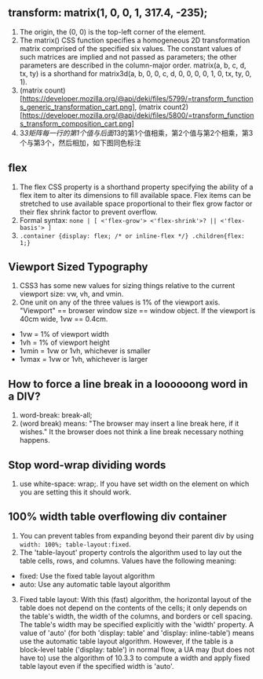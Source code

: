 ## transform: matrix(1, 0, 0, 1, 317.4, -235);
1. The origin, the (0, 0) is the top-left corner of the element.
2. The matrix() CSS function specifies a homogeneous 2D transformation matrix comprised of the specified six values. The constant values of such matrices are implied and not passed as parameters; the other parameters are described in the column-major order. matrix(a, b, c, d, tx, ty) is a shorthand for matrix3d(a, b, 0, 0, c, d, 0, 0, 0, 0, 1, 0, tx, ty, 0, 1).
3. (matrix count)[https://developer.mozilla.org/@api/deki/files/5799/=transform_functions_generic_transformation_cart.png], (matrix count2)[https://developer.mozilla.org/@api/deki/files/5800/=transform_functions_transform_composition_cart.png]
4. 3*3矩阵每一行的第1个值与后面1*3的第1个值相乘，第2个值与第2个相乘，第3个与第3个，然后相加，如下图同色标注

## flex
1. The flex CSS property is a shorthand property specifying the ability of a flex item to alter its dimensions to fill available space. Flex items can be stretched to use available space proportional to their flex grow factor or their flex shrink factor to prevent overflow.
2. Formal syntax: `none | [ <'flex-grow'> <'flex-shrink'>? || <'flex-basis'> ]`
3. `.container {display: flex; /* or inline-flex */} .children{flex: 1;}`

## Viewport Sized Typography
1. CSS3 has some new values for sizing things relative to the current viewport size: vw, vh, and vmin.
2. One unit on any of the three values is 1% of the viewport axis. "Viewport" == browser window size == window object. If the viewport is 40cm wide, 1vw == 0.4cm.
- 1vw = 1% of viewport width
- 1vh = 1% of viewport height
- 1vmin = 1vw or 1vh, whichever is smaller
- 1vmax = 1vw or 1vh, whichever is larger

## How to force a line break in a loooooong word in a DIV?
1. word-break: break-all;
2. <wbr> (word break) means: "The browser may insert a line break here, if it wishes." It the browser does not think a line break necessary nothing happens.

## Stop word-wrap dividing words
1. use white-space: wrap;. If you have set width on the element on which you are setting this it should work.

## 100% width table overflowing div container
1. You can prevent tables from expanding beyond their parent div by using `width: 100%; table-layout:fixed`.
2. The 'table-layout' property controls the algorithm used to lay out the table cells, rows, and columns. Values have the following meaning:
- fixed: Use the fixed table layout algorithm
- auto: Use any automatic table layout algorithm
3. Fixed table layout: With this (fast) algorithm, the horizontal layout of the table does not depend on the contents of the cells; it only depends on the table's width, the width of the columns, and borders or cell spacing. The table's width may be specified explicitly with the 'width' property. A value of 'auto' (for both 'display: table' and 'display: inline-table') means use the automatic table layout algorithm. However, if the table is a block-level table ('display: table') in normal flow, a UA may (but does not have to) use the algorithm of 10.3.3 to compute a width and apply fixed table layout even if the specified width is 'auto'.

